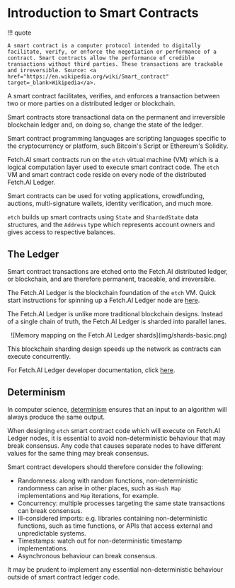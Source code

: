 <h1>Introduction to Smart Contracts</h1>

!!! quote

    A smart contract is a computer protocol intended to digitally facilitate, verify, or enforce the negotiation or performance of a contract. Smart contracts allow the performance of credible transactions without third parties. These transactions are trackable and irreversible. Source: <a href="https://en.wikipedia.org/wiki/Smart_contract" target=_blank>Wikipedia</a>.

A smart contract facilitates, verifies, and enforces a transaction between two or more parties on a distributed ledger or blockchain. 

Smart contracts store transactional data on the permanent and irreversible blockchain ledger and, on doing so, change the state of the ledger. 

Smart contract programming languages are scripting languages specific to the cryptocurrency or platform, such Bitcoin's Script or Ethereum's Solidity. 

Fetch.AI smart contracts run on the `etch` virtual machine (VM) which is a logical computation layer used to execute smart contract code. The `etch` VM and smart contract code reside on every node of the distributed Fetch.AI Ledger.

Smart contracts can be used for voting applications, crowdfunding, auctions, multi-signature wallets, identity verification, and much more.

`etch` builds up smart contracts using `State` and `ShardedState` data structures, and the `Address` type which represents account owners and gives access to respective balances. 





## The Ledger

Smart contract transactions are etched onto the Fetch.AI distributed ledger, or blockchain, and are therefore permanent, traceable, and irreversible.

The Fetch.AI Ledger is the blockchain foundation of the `etch` VM. Quick start instructions for spinning up a Fetch.AI Ledger node are <a href="../.././getting-started/installation-mac/" target=_blank>here</a>.

The Fetch.AI Ledger is unlike more traditional blockchain designs. Instead of a single chain of truth, the Fetch.AI Ledger is sharded into parallel lanes. 

<center>![Memory mapping on the Fetch.AI Ledger shards](img/shards-basic.png)</center>

This blockchain sharding design speeds up the network as contracts can execute concurrently.

For Fetch.AI Ledger developer documentation, click <a href="../.././ledger/architecture/" target=_blank>here</a>.


## Determinism

In computer science, <a href="https://en.wikipedia.org/wiki/Deterministic_system#In_computer_science" target="_blank">determinism</a> ensures that an input to an algorithm will always produce the same output. 

When designing `etch` smart contract code which will execute on Fetch.AI Ledger nodes, it is essential to avoid non-deterministic behaviour that may break consensus. Any code that causes separate nodes to have different values for the same thing may break consensus.

Smart contract developers should therefore consider the following: 

* Randomness: along with random functions, non-deterministic randomness can arise in other places, such as `Hash Map` implementations and `Map` iterations, for example.
* Concurrency: multiple processes targeting the same state transactions can break consensus.
* Ill-considered imports: e.g. libraries containing non-deterministic functions, such as time functions, or APIs that access external and unpredictable systems.
* Timestamps: watch out for non-deterministic timestamp implementations.
* Asynchronous behaviour can break consensus.

It may be prudent to implement any essential non-deterministic behaviour outside of smart contract ledger code.





<br/>